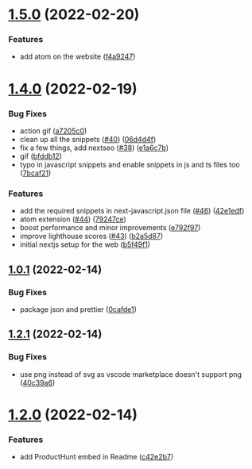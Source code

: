 # [1.5.0](https://github.com/avneesh0612/react-nextjs-snippets/compare/v1.4.0...v1.5.0) (2022-02-20)


### Features

* add atom on the website ([f4a9247](https://github.com/avneesh0612/react-nextjs-snippets/commit/f4a9247a3d0aed0c836683b694682beadf0f1a29))



# [1.4.0](https://github.com/avneesh0612/react-nextjs-snippets/compare/v1.0.1...v1.4.0) (2022-02-19)


### Bug Fixes

* action gif ([a7205c0](https://github.com/avneesh0612/react-nextjs-snippets/commit/a7205c0c80ac2ef8b0fb90f9b537613669aa3dcd))
* clean up all the snippets ([#40](https://github.com/avneesh0612/react-nextjs-snippets/issues/40)) ([06d4d4f](https://github.com/avneesh0612/react-nextjs-snippets/commit/06d4d4f2e0446bbfa063dde74de59dd9a790d130))
* fix a few things, add nextseo ([#38](https://github.com/avneesh0612/react-nextjs-snippets/issues/38)) ([e1a6c7b](https://github.com/avneesh0612/react-nextjs-snippets/commit/e1a6c7b12b96c4ee3c8b92b5e41e2cd1735c96d1))
* gif ([bfddb12](https://github.com/avneesh0612/react-nextjs-snippets/commit/bfddb124b520ba8619936e25a6571bd7785e4f63))
* typo in javascript snippets and enable snippets in js and ts files too ([7bcaf21](https://github.com/avneesh0612/react-nextjs-snippets/commit/7bcaf2138c0bfe73c01f2e9365a9d946da94a0b7))


### Features

* add the required snippets in next-javascript.json file ([#46](https://github.com/avneesh0612/react-nextjs-snippets/issues/46)) ([42e1edf](https://github.com/avneesh0612/react-nextjs-snippets/commit/42e1edfeaa01bfd5ba84f4aa617721f79951b819))
* atom extension ([#44](https://github.com/avneesh0612/react-nextjs-snippets/issues/44)) ([79247ce](https://github.com/avneesh0612/react-nextjs-snippets/commit/79247cedc6f7b15a5b5eb5373940ffcc60ab06cd))
* boost performance and minor improvements ([e792f97](https://github.com/avneesh0612/react-nextjs-snippets/commit/e792f97f99279fb1eb9c62c0aef1171a8ce2a075))
* improve lighthouse scores ([#43](https://github.com/avneesh0612/react-nextjs-snippets/issues/43)) ([b2a5d87](https://github.com/avneesh0612/react-nextjs-snippets/commit/b2a5d870dcb1d9cd4afb010c14e658d4a1bf3e0c))
* initial nextjs setup for the web ([b5f49f1](https://github.com/avneesh0612/react-nextjs-snippets/commit/b5f49f1a313114289a50d2b15bb62d279d7b1f72))



## [1.0.1](https://github.com/avneesh0612/react-nextjs-snippets/compare/v1.2.1...v1.0.1) (2022-02-14)


### Bug Fixes

* package json and prettier ([0cafde1](https://github.com/avneesh0612/react-nextjs-snippets/commit/0cafde1b2af1035676a0bd508fa7dc06bc117952))



## [1.2.1](https://github.com/avneesh0612/react-nextjs-snippets/compare/v1.2.0...v1.2.1) (2022-02-14)


### Bug Fixes

* use png instead of svg as vscode marketplace doesn't support png ([40c39a6](https://github.com/avneesh0612/react-nextjs-snippets/commit/40c39a6e4d3c08fe8a6f24fc857ffdd93eafd383))



# [1.2.0](https://github.com/avneesh0612/react-nextjs-snippets/compare/v1.1.1...v1.2.0) (2022-02-14)


### Features

* add ProductHunt embed in Readme ([c42e2b7](https://github.com/avneesh0612/react-nextjs-snippets/commit/c42e2b716a2c5d034636eae6727631378daea01b))



